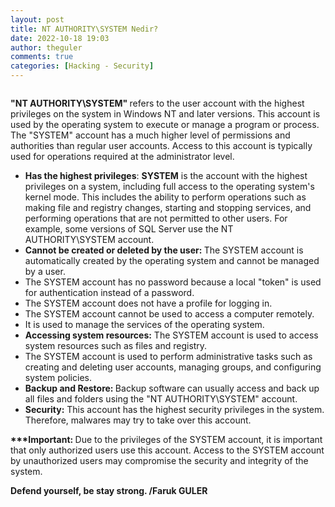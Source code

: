 ```yaml
---
layout: post
title: NT AUTHORITY\SYSTEM Nedir?
date: 2022-10-18 19:03
author: theguler
comments: true
categories: [Hacking - Security]
---
```

<!-- wp:image {"id":13315,"sizeSlug":"large","linkDestination":"none"} -->
<figure class="wp-block-image size-large"><img src="https://farukguler.com/wp-content/uploads/2024/07/nt-user.jpg?w=442" alt="" class="wp-image-13315" /></figure>
<!-- /wp:image -->

<!-- wp:paragraph -->
<p><strong>"NT AUTHORITY\SYSTEM" </strong>refers to the user account with the highest privileges on the system in Windows NT and later versions. This account is used by the operating system to execute or manage a program or process. The "SYSTEM" account has a much higher level of permissions and authorities than regular user accounts. Access to this account is typically used for operations required at the administrator level.</p>
<!-- /wp:paragraph -->

<!-- wp:list -->
<ul class="wp-block-list"><!-- wp:list-item -->
<li><strong>Has the highest privileges</strong>: <strong>SYSTEM</strong> is the account with the highest privileges on a system, including full access to the operating system's kernel mode. This includes the ability to perform operations such as making file and registry changes, starting and stopping services, and performing operations that are not permitted to other users. For example, some versions of SQL Server use the NT AUTHORITY\SYSTEM account.</li>
<!-- /wp:list-item -->

<!-- wp:list-item -->
<li><strong>Cannot be created or deleted by the user: </strong>The SYSTEM account is automatically created by the operating system and cannot be managed by a user.</li>
<!-- /wp:list-item -->

<!-- wp:list-item -->
<li>The SYSTEM account has no password because a local "token" is used for authentication instead of a password.</li>
<!-- /wp:list-item -->

<!-- wp:list-item -->
<li>The SYSTEM account does not have a profile for logging in.</li>
<!-- /wp:list-item -->

<!-- wp:list-item -->
<li>The SYSTEM account cannot be used to access a computer remotely.</li>
<!-- /wp:list-item -->

<!-- wp:list-item -->
<li>It is used to manage the services of the operating system.</li>
<!-- /wp:list-item -->

<!-- wp:list-item -->
<li><strong>Accessing system resources:</strong> The SYSTEM account is used to access system resources such as files and registry.</li>
<!-- /wp:list-item -->

<!-- wp:list-item -->
<li>The SYSTEM account is used to perform administrative tasks such as creating and deleting user accounts, managing groups, and configuring system policies.</li>
<!-- /wp:list-item -->

<!-- wp:list-item -->
<li><strong>Backup and Restore: </strong>Backup software can usually access and back up all files and folders using the "NT AUTHORITY\SYSTEM" account.</li>
<!-- /wp:list-item -->

<!-- wp:list-item -->
<li><strong>Security:</strong> This account has the highest security privileges in the system. Therefore, malwares may try to take over this account.</li>
<!-- /wp:list-item --></ul>
<!-- /wp:list -->

<!-- wp:paragraph -->
<p><strong>***Important: </strong>Due to the privileges of the SYSTEM account, it is important that only authorized users use this account. Access to the SYSTEM account by unauthorized users may compromise the security and integrity of the system.</p>
<!-- /wp:paragraph -->

<!-- wp:paragraph -->
<p><strong>Defend yourself, be stay strong. /Faruk GULER</strong></p>
<!-- /wp:paragraph -->
